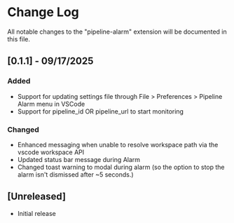 # Change Log
All notable changes to the "pipeline-alarm" extension will be documented in this file.

## [0.1.1] - 09/17/2025
### Added
- Support for updating settings file through File > Preferences > Pipeline Alarm menu in VSCode
- Support for pipeline_id OR pipeline_url to start monitoring
### Changed
- Enhanced messaging when unable to resolve workspace path via the vscode workspace API
- Updated status bar message during Alarm
- Changed toast warning to modal during alarm (so the option to stop the alarm isn't dismissed after ~5 seconds.)


## [Unreleased]
- Initial release